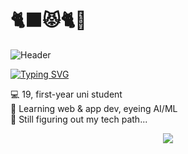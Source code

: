 # 🐈‍⬛😾🐈🍫

![Header](readme-data/header.gif)

[![Typing SVG](https://readme-typing-svg.demolab.com?font=Fira+Code&pause=1000&color=1966FA&center=true&width=800&lines=Unmotivatedly-driven+Programmer)](https://git.io/typing-svg)

💻 19, first-year uni student <br>
🔐 Learning web & app dev, eyeing AI/ML <br>
🚧 Still figuring out my tech path... 

<p align="center">
  <a href="https://skillicons.dev">
    <img src="https://skillicons.dev/icons?i=html,css,js,py,cpp&theme=dark"/>
  </a>
</p>

<p align="center" style="color:#f0c6bc; font-size: 24px;">


